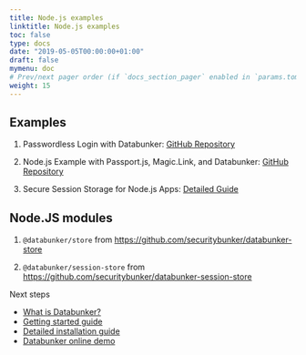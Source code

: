 ```yaml
---
title: Node.js examples
linktitle: Node.js examples
toc: false
type: docs
date: "2019-05-05T00:00:00+01:00"
draft: false
mymenu: doc
# Prev/next pager order (if `docs_section_pager` enabled in `params.toml`)
weight: 15
---
```


## Examples
1. Passwordless Login with Databunker: [GitHub Repository](https://github.com/securitybunker/databunker-nodejs-passwordless-login)

2. Node.js Example with Passport.js, Magic.Link, and Databunker: [GitHub Repository](https://github.com/securitybunker/databunker-nodejs-example)

3. Secure Session Storage for Node.js Apps: [Detailed Guide](https://databunker.org/use-case/secure-session-storage/#databunker-support-for-nodejs)

## Node.JS modules

1. `@databunker/store` from https://github.com/securitybunker/databunker-store

2. `@databunker/session-store` from https://github.com/securitybunker/databunker-session-store

<div class="next-steps">
<p>Next steps</p>
<ul>
<li><a href="/doc/introduction/">What is Databunker?</a></li>
<li><a href="/doc/start/">Getting started guide</a></li>
<li><a href="/doc/install/">Detailed installation guide</a></li>
<li><a href="/doc/demo/">Databunker online demo</a></li>
</ul></div>
